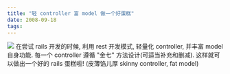 ```yaml
---
title: "轻 controller 富 model 做一个好蛋糕"
date: 2008-09-18
tags:
---
```


<img src="/images/archive/2008/09/layercake.png" />
在尝试 rails 开发的时候, 利用 rest 开发模式, 轻量化 controller, 并丰富 model 自身功能. 每一个 controller 遵循 "金七" 方法设计(可适当补充和删减). 这样就可以做出一个好的 rails 蛋糕啦! 
(皮薄馅儿厚 skinny controller, fat model)
